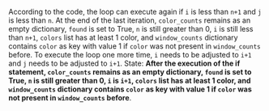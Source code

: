 According to the code, the loop can execute again if `i` is less than `n+1` and `j` is less than `n`. At the end of the last iteration, `color_counts` remains as an empty dictionary, `found` is set to True, `n` is still greater than 0, `i` is still less than `n+1`, `colors` list has at least 1 color, and `window_counts` dictionary contains `color` as key with value 1 if `color` was not present in `window_counts` before. To execute the loop one more time, `i` needs to be adjusted to `i+1` and `j` needs to be adjusted to `i+1`.
State: **After the execution of the if statement, `color_counts` remains as an empty dictionary, `found` is set to True, `n` is still greater than 0, `i` is `i+1`, `colors` list has at least 1 color, and `window_counts` dictionary contains `color` as key with value 1 if `color` was not present in `window_counts` before**.